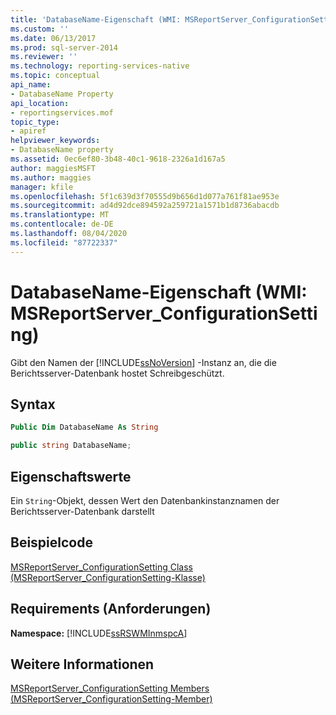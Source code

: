 ```yaml
---
title: 'DatabaseName-Eigenschaft (WMI: MSReportServer_ConfigurationSetting) | Microsoft-Dokumentation'
ms.custom: ''
ms.date: 06/13/2017
ms.prod: sql-server-2014
ms.reviewer: ''
ms.technology: reporting-services-native
ms.topic: conceptual
api_name:
- DatabaseName Property
api_location:
- reportingservices.mof
topic_type:
- apiref
helpviewer_keywords:
- DatabaseName property
ms.assetid: 0ec6ef80-3b48-40c1-9618-2326a1d167a5
author: maggiesMSFT
ms.author: maggies
manager: kfile
ms.openlocfilehash: 5f1c639d3f70555d9b656d1d077a761f81ae953e
ms.sourcegitcommit: ad4d92dce894592a259721a1571b1d8736abacdb
ms.translationtype: MT
ms.contentlocale: de-DE
ms.lasthandoff: 08/04/2020
ms.locfileid: "87722337"
---
```

# <a name="databasename-property-wmi-msreportserver_configurationsetting"></a>DatabaseName-Eigenschaft (WMI: MSReportServer_ConfigurationSetting)
  Gibt den Namen der [!INCLUDE[ssNoVersion](../../includes/ssnoversion-md.md)] -Instanz an, die die Berichtsserver-Datenbank hostet Schreibgeschützt.  
  
## <a name="syntax"></a>Syntax  
  
```vb  
Public Dim DatabaseName As String  
```  
  
```csharp  
public string DatabaseName;  
```  
  
## <a name="property-values"></a>Eigenschaftswerte  
 Ein `String`-Objekt, dessen Wert den Datenbankinstanznamen der Berichtsserver-Datenbank darstellt  
  
## <a name="example-code"></a>Beispielcode  
 [MSReportServer_ConfigurationSetting Class (MSReportServer_ConfigurationSetting-Klasse)](msreportserver-configurationsetting-class.md)  
  
## <a name="requirements"></a>Requirements (Anforderungen)  
 **Namespace:** [!INCLUDE[ssRSWMInmspcA](../../includes/ssrswminmspca-md.md)]  
  
## <a name="see-also"></a>Weitere Informationen  
 [MSReportServer_ConfigurationSetting Members (MSReportServer_ConfigurationSetting-Member)](msreportserver-configurationsetting-members.md)  
  
  

